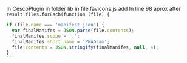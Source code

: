 In CescoPlugin in folder lib in file favicons.js add
In line 98 aprox after ```result.files.forEach(function (file) {```
````js
if (file.name === 'manifest.json') {
  var finalManifes = JSON.parse(file.contents);
  finalManifes.scope = '.';
  finalManifes.short_name = 'PWAGram';
  file.contents = JSON.stringify(finalManifes, null, 4);
}
```
